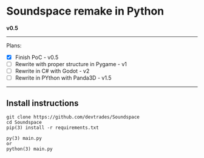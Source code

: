 # Soundspace remake in Python
**v0.5**

---
Plans:
- [x] Finish PoC - v0.5
- [ ] Rewrite with proper structure in Pygame - v1
- [ ] Rewrite in C# with Godot - v2
- [ ] Rewrite in PYthon with Panda3D - v1.5

---
## Install instructions
```
git clone https://github.com/devtrades/Soundspace
cd Soundspace
pip(3) install -r requirements.txt

py(3) main.py
or
python(3) main.py
```


